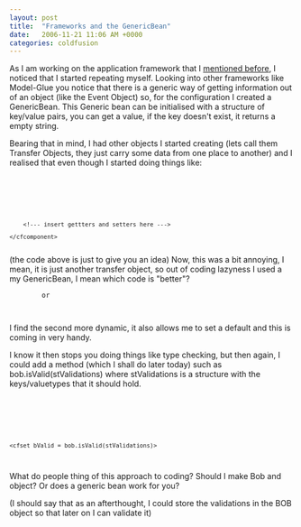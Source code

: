 ```yaml
---
layout: post
title:  "Frameworks and the GenericBean"
date:   2006-11-21 11:06 AM +0000
categories: coldfusion
---
```

As I am working on the application framework that I <a href="http://www.markdrew.co.uk/blog/index.cfm/2006/11/20/Creating-your-own-framework-and-why-you-should-do-it">mentioned before</a>, I noticed that I started repeating myself. Looking into other frameworks like Model-Glue you notice that there is a generic way of getting information out of an object (like the Event Object) so, for the configuration I created a GenericBean. This Generic bean can be initialised with a structure of key/value pairs, you can get a value, if the key doesn't exist, it returns a empty string.

Bearing that in mind, I had other objects I started creating (lets call them Transfer Objects, they just carry some data from one place to another) and I realised that even though I started doing things like:

<code>
	<cfcomponent name="Bob">
		<cfproperty name="name" default="">
		<cfproperty name="age" default="">
	
		<!--- insert gettters and setters here --->
	
	</cfcomponent>
</code>
(the code above is just to give you an idea)
Now, this was a bit annoying, I mean, it is just another transfer object, so out of coding lazyness I used a my GenericBean, I mean which code is "better"?

<code>
	<cfset Age = Bob.getAge()>
		or
	<cfset Age = Bob.getValue('age', 0)>
	
</code>

I find the second more dynamic, it also allows me to set a default and this is coming in very handy.

I know it then stops you doing things like type checking, but then again, I could add a method (which I shall do later today) such as bob.isValid(stValidations) where stValidations is a structure with the keys/valuetypes that it should hold.

<code>
	<cfset stValidations = StructNew()>
	<cfset stValidations.name = "string">
	<cfset stValiudations.age = "numeric">
		
	<cfset bValid = bob.isValid(stValidations)>
</code>


What do people thing of this approach to coding? Should I make Bob and object? Or does a generic bean work for you?

(I should say that as an afterthought, I could store the validations in the BOB object so that later on I can validate it)